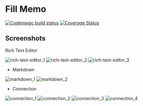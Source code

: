 # Fill Memo

[![Codemagic build status](https://api.codemagic.io/apps/5c358f4b084a180009cfb1ac/5c358f4b084a180009cfb1ab/status_badge.svg)](https://codemagic.io/apps/5c358f4b084a180009cfb1ac/5c358f4b084a180009cfb1ab/latest_build)
[![Coverage Status](https://coveralls.io/repos/github/smu-gp/sp-client/badge.svg?branch=master)](https://coveralls.io/github/smu-gp/sp-client?branch=master)

## Screenshots

   Rich Text Editor

![rich-text-editor_1](art/rich-text-editor_1.png)
![rich-text-editor_2](art/rich-text-editor_2.png)
![rich-text-editor_3](art/rich-text-editor_3.png)

- Markdown

![markdown_1](art/markdown_1.png)
![markdown_2](art/markdown_2.png)

- Connection

![connection_1](art/connection_1.png)
![connection_2](art/connection_2.png)
![connection_3](art/connection_3.png)
![connection_4](art/connection_4.png)